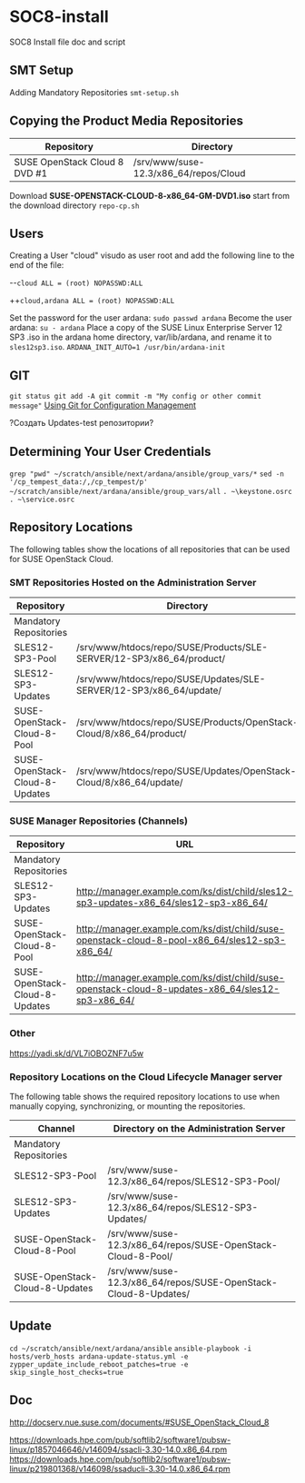 # SOC8-install
SOC8 Install file doc and script
## SMT Setup
Adding Mandatory Repositories
`smt-setup.sh`
## Copying the Product Media Repositories
|Repository|Directory|
|----------|---------|
|SUSE OpenStack Cloud 8 DVD #1|/srv/www/suse-12.3/x86_64/repos/Cloud|

Download **SUSE-OPENSTACK-CLOUD-8-x86_64-GM-DVD1.iso**
start from the download directory `repo-cp.sh`

## Users
Creating a User "cloud"
visudo as user root and add the following line to the end of the file:

--`cloud ALL = (root) NOPASSWD:ALL`

++`cloud,ardana ALL = (root) NOPASSWD:ALL`

Set the password for the user ardana:
`sudo passwd ardana`
Become the user ardana:
`su - ardana`
Place a copy of the SUSE Linux Enterprise Server 12 SP3 .iso in the ardana home directory, var/lib/ardana, and rename it to `sles12sp3.iso`.
`ARDANA_INIT_AUTO=1 /usr/bin/ardana-init`

## GIT
`git status
git add -A
git commit -m "My config or other commit message"`
[Using Git for Configuration Management](https://www.suse.com/documentation/suse-openstack-cloud-8/book_install/data/updating-configuration-including-default-config.html)

?Создать Updates-test репозитории?

## Determining Your User Credentials
`grep "pwd" ~/scratch/ansible/next/ardana/ansible/group_vars/*`
`sed -n '/cp_tempest_data:/,/cp_tempest/p' ~/scratch/ansible/next/ardana/ansible/group_vars/all`
`. ~\keystone.osrc`
`. ~\service.osrc`

## Repository Locations
The following tables show the locations of all repositories that can be used for SUSE OpenStack Cloud.

### SMT Repositories Hosted on the Administration Server

|Repository|Directory|
|----------|---------|
|Mandatory Repositories||
|SLES12-SP3-Pool|/srv/www/htdocs/repo/SUSE/Products/SLE-SERVER/12-SP3/x86_64/product/|
|SLES12-SP3-Updates|/srv/www/htdocs/repo/SUSE/Updates/SLE-SERVER/12-SP3/x86_64/update/|
|SUSE-OpenStack-Cloud-8-Pool|/srv/www/htdocs/repo/SUSE/Products/OpenStack-Cloud/8/x86_64/product/|
|SUSE-OpenStack-Cloud-8-Updates|/srv/www/htdocs/repo/SUSE/Updates/OpenStack-Cloud/8/x86_64/update/|

### SUSE Manager Repositories (Channels)

|Repository|URL|
|----------|---|
|Mandatory Repositories||
|SLES12-SP3-Updates|http://manager.example.com/ks/dist/child/sles12-sp3-updates-x86_64/sles12-sp3-x86_64/|
|SUSE-OpenStack-Cloud-8-Pool|http://manager.example.com/ks/dist/child/suse-openstack-cloud-8-pool-x86_64/sles12-sp3-x86_64/|
|SUSE-OpenStack-Cloud-8-Updates|http://manager.example.com/ks/dist/child/suse-openstack-cloud-8-updates-x86_64/sles12-sp3-x86_64/|

### Other
https://yadi.sk/d/VL7iOBOZNF7u5w

### Repository Locations on the Cloud Lifecycle Manager server
The following table shows the required repository locations to use when manually copying, synchronizing, or mounting the repositories.

|Channel|Directory on the Administration Server|
|-------|--------------------------------------|
|Mandatory Repositories||
|SLES12-SP3-Pool|/srv/www/suse-12.3/x86_64/repos/SLES12-SP3-Pool/|
|SLES12-SP3-Updates|/srv/www/suse-12.3/x86_64/repos/SLES12-SP3-Updates/|
|SUSE-OpenStack-Cloud-8-Pool|/srv/www/suse-12.3/x86_64/repos/SUSE-OpenStack-Cloud-8-Pool/|
|SUSE-OpenStack-Cloud-8-Updates|/srv/www/suse-12.3/x86_64/repos/SUSE-OpenStack-Cloud-8-Updates/|

## Update

`cd ~/scratch/ansible/next/ardana/ansible`
`ansible-playbook -i hosts/verb_hosts ardana-update-status.yml -e zypper_update_include_reboot_patches=true -e skip_single_host_checks=true`

## Doc
http://docserv.nue.suse.com/documents/#SUSE_OpenStack_Cloud_8

https://downloads.hpe.com/pub/softlib2/software1/pubsw-linux/p1857046646/v146094/ssacli-3.30-14.0.x86_64.rpm
https://downloads.hpe.com/pub/softlib2/software1/pubsw-linux/p219801368/v146098/ssaducli-3.30-14.0.x86_64.rpm
